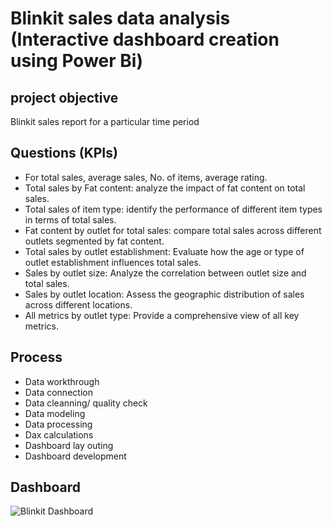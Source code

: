 # Blinkit sales data analysis (Interactive dashboard creation using Power Bi)
## project objective
Blinkit sales report for a particular time period

## Questions (KPIs)
- For total sales, average sales, No. of items, average rating.
- Total sales by Fat content: analyze the impact of fat content on total sales.
- ⁠Total sales of item type: identify the performance of different item types in terms of total sales.
- ⁠Fat content by outlet for total sales: compare total sales across different outlets segmented by fat content.
- ⁠Total sales by outlet establishment: Evaluate how the age or type of outlet establishment influences total sales.
- ⁠Sales by outlet size: Analyze the correlation between outlet size and total sales.
- ⁠Sales by outlet location: Assess the geographic distribution of sales across different locations.
- ⁠All metrics by outlet type: Provide a comprehensive view of all key metrics.
## Process
- Data workthrough 
- Data connection 
- Data cleanning/ quality check
- Data modeling
- Data processing 
- Dax calculations
- Dashboard lay outing
- Dashboard development


## Dashboard
![Blinkit Dashboard](https://github.com/user-attachments/assets/91565781-4094-45d1-88d5-389728c66248)


